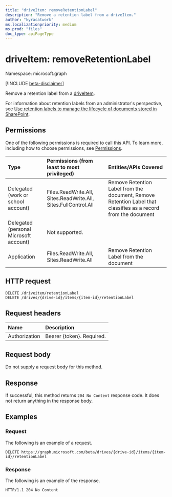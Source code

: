 ```yaml
---
title: "driveItem: removeRetentionLabel"
description: "Remove a retention label from a driveItem."
author: "kyracatwork"
ms.localizationpriority: medium
ms.prod: "files"
doc_type: apiPageType
---
```


# driveItem: removeRetentionLabel

Namespace: microsoft.graph

[!INCLUDE [beta-disclaimer](../../includes/beta-disclaimer.md)]

Remove a retention label from a [driveItem](../resources/driveitem.md).

For information about retention labels from an administrator's perspective, see [Use retention labels to manage the lifecycle of documents stored in SharePoint](/microsoft-365/compliance/auto-apply-retention-labels-scenario).

## Permissions

One of the following permissions is required to call this API. To learn more, including how to choose permissions, see [Permissions](/graph/permissions-reference).

| Type                                   | Permissions (from least to most privileged)                     | Entities/APIs Covered                                                                                          |
|:---------------------------------------|:----------------------------------------------------------------|:---------------------------------------------------------------------------------------------------------------|
| Delegated (work or school account)     | Files.ReadWrite.All, Sites.ReadWrite.All, Sites.FullControl.All | Remove Retention Label from the document, Remove Retention Label that classifies as a record from the document |
| Delegated (personal Microsoft account) | Not supported.                                                  |                                                                                                                |
| Application                            | Files.ReadWrite.All, Sites.ReadWrite.All                        | Remove Retention Label from the document                                                                       |

## HTTP request

<!-- {
  "blockType": "ignored"
}
-->
```http
DELETE /driveitem/retentionLabel
DELETE /drives/{drive-id}/items/{item-id}/retentionLabel
```

## Request headers

|Name|Description|
|:---|:---|
|Authorization|Bearer {token}. Required.|

## Request body

Do not supply a request body for this method.

## Response

If successful, this method returns `204 No Content` response code. It does not return anything in the response body.

## Examples

### Request

The following is an example of a request.

<!-- {
  "blockType": "request",
  "name": "driveItem_removeRetentionLabel",
  "sampleKeys": ["{drive-id}", "{item-id}"]
}
-->

```http
DELETE https://graph.microsoft.com/beta/drives/{drive-id}/items/{item-id}/retentionLabel
```

### Response

The following is an example of the response.

<!-- {
  "blockType": "response",
  "truncated": true
} -->

```http
HTTP/1.1 204 No Content
```
